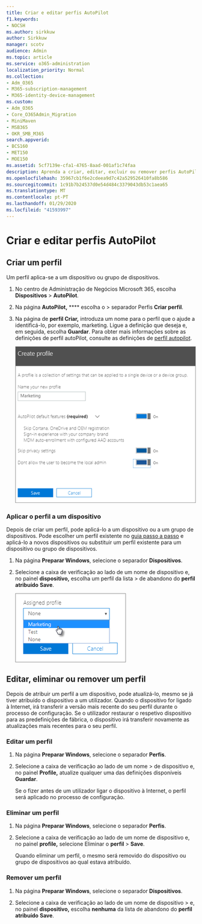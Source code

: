 ```yaml
---
title: Criar e editar perfis AutoPilot
f1.keywords:
- NOCSH
ms.author: sirkkuw
author: Sirkkuw
manager: scotv
audience: Admin
ms.topic: article
ms.service: o365-administration
localization_priority: Normal
ms.collection:
- Adm_O365
- M365-subscription-management
- M365-identity-device-management
ms.custom:
- Adm_O365
- Core_O365Admin_Migration
- MiniMaven
- MSB365
- OKR_SMB_M365
search.appverid:
- BCS160
- MET150
- MOE150
ms.assetid: 5cf7139e-cfa1-4765-8aad-001af1c74faa
description: Aprenda a criar, editar, excluir ou remover perfis AutoPilot.
ms.openlocfilehash: 35967cb1f6e2cdeea9d7c42a529526410fa8b586
ms.sourcegitcommit: 1c91b7b24537d0e54d484c3379043db53c1aea65
ms.translationtype: MT
ms.contentlocale: pt-PT
ms.lasthandoff: 01/29/2020
ms.locfileid: "41593997"
---
```

# <a name="create-and-edit-autopilot-profiles"></a>Criar e editar perfis AutoPilot

## <a name="create-a-profile"></a>Criar um perfil

Um perfil aplica-se a um dispositivo ou grupo de dispositivos.
  
1. No centro de Administração de Negócios Microsoft 365, escolha **Dispositivos** \> **AutoPilot**.
  
2. Na página **AutoPilot,** **** escolha o \> separador Perfis **Criar perfil**.
    
3. Na página de **perfil Criar,** introduza um nome para o perfil que o ajude a identificá-lo, por exemplo, marketing. Ligue a definição que deseja e, em seguida, escolha **Guardar**. Para obter mais informações sobre as definições de perfil autoPilot, consulte as definições de [perfil autopilot](autopilot-profile-settings.md).
    
    ![Enter name and turn on settings in the Create profile panel.](media/63b5a00d-6a5d-48d0-9557-e7531e80702a.png)
  
### <a name="apply-profile-to-a-device"></a>Aplicar o perfil a um dispositivo

Depois de criar um perfil, pode aplicá-lo a um dispositivo ou a um grupo de dispositivos. Pode escolher um perfil existente no [guia passo a passo](add-autopilot-devices-and-profile.md) e aplicá-lo a novos dispositivos ou substituir um perfil existente para um dispositivo ou grupo de dispositivos. 
  
1. Na página **Preparar Windows**, selecione o separador **Dispositivos**. 
    
2. Selecione a caixa de verificação ao lado de um nome de dispositivo e, no painel **dispositivo,** escolha um perfil da lista \> de abandono do **perfil atribuído** **Save**.
    
    ![In the Device panel, select an Assigned profile to apply it.](media/ed0ce33f-9241-4403-a5de-2dddffdc6fb9.png)
  
## <a name="edit-delete-or-remove-a-profile"></a>Editar, eliminar ou remover um perfil

Depois de atribuir um perfil a um dispositivo, pode atualizá-lo, mesmo se já tiver atribuído o dispositivo a um utilizador. Quando o dispositivo for ligado à Internet, irá transferir a versão mais recente do seu perfil durante o processo de configuração. Se o utilizador restaurar o respetivo dispositivo para as predefinições de fábrica, o dispositivo irá transferir novamente as atualizações mais recentes para o seu perfil. 
  
### <a name="edit-a-profile"></a>Editar um perfil

1. Na página **Preparar Windows**, selecione o separador **Perfis**. 
    
2. Selecione a caixa de verificação ao lado de um nome \> de dispositivo e, no painel **Profile,** atualize qualquer uma das definições disponíveis **Guardar**.
    
    Se o fizer antes de um utilizador ligar o dispositivo à Internet, o perfil será aplicado no processo de configuração.
    
### <a name="delete-a-profile"></a>Eliminar um perfil

1. Na página **Preparar Windows**, selecione o separador **Perfis**. 
    
2. Selecione a caixa de verificação ao lado de um nome de dispositivo e, no painel **profile,** selecione Eliminar o **perfil** \> **Save**.
    
    Quando eliminar um perfil, o mesmo será removido do dispositivo ou grupo de dispositivos ao qual estava atribuído.
    
### <a name="remove-a-profile"></a>Remover um perfil

1. Na página **Preparar Windows**, selecione o separador **Dispositivos**. 
    
2. Selecione a caixa de verificação ao lado de um nome de dispositivo \> e, no painel **dispositivo,** escolha **nenhuma** da lista de abandono do **perfil atribuído** **Save**.
    
